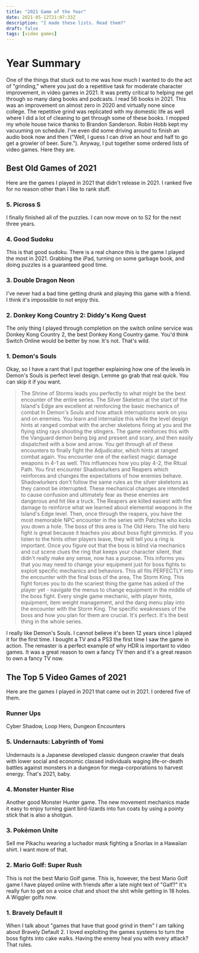 ```yaml
---
title: "2021 Game of the Year"
date: 2021-05-12T21:07:33Z
description: "I made these lists. Read them?"
draft: false
tags: [video games]
---
```


# Year Summary

One of the things that stuck out to me was how much I wanted to do the act of "grinding," where you just do a repetitive task for moderate character improvement, in video games in 2021. It was pretty critical to helping me get through so many dang books and podcasts. I read 56 books in 2021. This was an improvement on almost zero in 2020 and virtually none since college. The repetitive grind was replicated with my domestic life as well where I did a lot of cleaning to get through some of these books. I mopped my whole house twice thanks to Brandon Sanderson. Robin Hobb kept my vacuuming on schedule. I've even did some driving around to finish an audio book now and then ("Well, I guess I can drive an hour and half to go get a growler of beer. Sure."). Anyway, I put together some ordered lists of video games. Here they are.

## Best Old Games of 2021

Here are the games I played in 2021 that didn't release in 2021. I ranked five for no reason other than I like to rank stuff.

### 5. Picross S

I finally finished all of the puzzles. I can now move on to S2 for the next three years.

### 4. Good Sudoku

This is that good sudoku. There is a real chance this is the game I played the most in 2021. Grabbing the iPad, turning on some garbage book, and doing puzzles is a guaranteed good time.

### 3. Double Dragon Neon

I've never had a bad time getting drunk and playing this game with a friend. I think it's impossible to not enjoy this.

### 2. Donkey Kong Country 2: Diddy's Kong Quest

The only thing I played through completion on the switch online service was Donkey Kong Country 2, the best Donkey Kong Country game. You'd think Switch Online would be better by now. It's not. That's wild.

### 1. Demon's Souls

Okay, so I have a rant that I put together explaining how one of the levels in Demon's Souls is perfect level design. Lemme go grab that real quick. You can skip it if you want.

> The Shrine of Storms leads you perfectly to what might be the best encounter of the entire series.
> The Silver Skeleton at the start of the Island's Edge are excellent at reinforcing the basic mechanics of combat In Demon's Souls and how attack interruptions work on you and on enemies. You learn and internalize this while the level design hints at ranged combat with the archer skeletons firing at you and the flying sting rays shooting the stingers. The game reinforces this with the Vanguard demon being big and present and scary, and then easily dispatched with a bow and arrow. You get through all of these encounters to finally fight the Adjudicator, which hints at ranged combat again.
> You encounter one of the earliest magic damage weapons in 4-1 as well. This influences how you play 4-2, the Ritual Path. You first encounter Shadowlurkers and Reapers which reinforces and changes the expectations of how enemies behave. Shadowlurkers don't follow the same rules as the silver skeletons as they cannot be interrupted. These mechanical changes are intended to cause confusion and ultimately fear as these enemies are dangerous and hit like a truck. The Reapers are killed easiest with fire damage to reinforce what we learned about elemental weapons in the Island's Edge level. Then, once through the reapers, you have the most memorable NPC encounter in the series with Patches who kicks you down a hole. The boss of this area is The Old Hero. The old hero fight is great because it teaches you about boss fight gimmicks. If you listen to the hints other players leave, they will tell you a ring is important. Once you figure out that the boss is blind via mechanics and cut scene clues the ring that keeps your character silent, that didn't really make any sense, now has a purpose. This informs you that you may need to change your equipment just for boss fights to exploit specific mechanics and behaviors.
> This all fits PERFECTLY into the encounter with the final boss of the area, The Storm King. This fight forces you to do the scariest thing the game has asked of the player yet - navigate the menus to change equipment in the middle of the boss fight. Every single game mechanic, with player hints, equipment, item weight management, and the dang menu play into the encounter with the Storm King. The specific weaknesses of the boss and how you plan for them are crucial. It's perfect. It's the best thing in the whole series.

I really like Demon's Souls. I cannot believe it's been 12 years since I played it for the first time. I bought a TV and a PS3 the first time I saw the game in action. The remaster is a perfect example of why HDR is important to video games. It was a great reason to own a fancy TV then and it's a great reason to own a fancy TV now.

## The Top 5 Video Games of 2021

Here are the games I played in 2021 that came out in 2021. I ordered five of them.

### Runner Ups

Cyber Shadow, Loop Hero, Dungeon Encounters

### 5. Undernauts: Labyrinth of Yomi

Undernauts is a Japanese developed classic dungeon crawler that deals with lower social and economic classed individuals waging life-or-death battles against monsters in a dungeon for mega-corporations to harvest energy. That's 2021, baby.

### 4. Monster Hunter Rise

Another good Monster Hunter game. The new movement mechanics made it easy to enjoy turning giant bird-lizards into fun coats by using a pointy stick that is also a shotgun.

### 3. Pokémon Unite

Sell me Pikachu wearing a luchador mask fighting a Snorlax in a Hawaiian shirt. I want more of that.

### 2. Mario Golf: Super Rush

This is not the best Mario Golf game. This is, however, the best Mario Golf game I have played online with friends after a late night text of "Galf?" It's really fun to get on a voice chat and shoot the shit while getting in 18 holes. A Wiggler golfs now.

### 1. Bravely Default II

When I talk about "games that have that good grind in them" I am talking about Bravely Default 2. I loved exploiting the games systems to turn the boss fights into cake walks. Having the enemy heal you with every attack? That rules.
